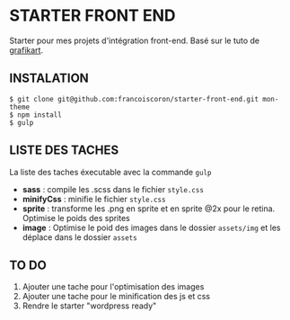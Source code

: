 # STARTER FRONT END
Starter pour mes projets d'intégration front-end. Basé sur le tuto de [grafikart](http://www.grafikart.fr/tutoriels/html-css/sass-libsass-nodejs-553).

## INSTALATION
```
$ git clone git@github.com:francoiscoron/starter-front-end.git mon-theme
$ npm install
$ gulp
```
## LISTE DES TACHES
La liste des taches éxecutable avec la commande `gulp`

- **sass** : compile les .scss dans le fichier `style.css`
- **minifyCss** : minifie le fichier `style.css`
- **sprite** : transforme les .png en sprite et en sprite @2x pour le retina. Optimise le poids des sprites
- **image** : Optimise le poid des images dans le dossier `assets/img` et les déplace dans le dossier `assets`

## TO DO
1. Ajouter une tache pour l'optimisation des images
2. Ajouter une tache pour le minification des js et css
3. Rendre le starter "wordpress ready"
